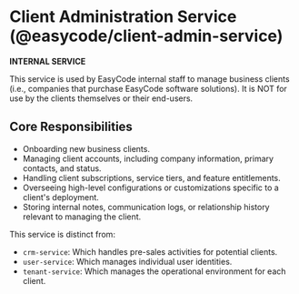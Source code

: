 # Client Administration Service (@easycode/client-admin-service)

**INTERNAL SERVICE**

This service is used by EasyCode internal staff to manage business clients (i.e., companies that purchase EasyCode software solutions). It is NOT for use by the clients themselves or their end-users.

## Core Responsibilities
- Onboarding new business clients.
- Managing client accounts, including company information, primary contacts, and status.
- Handling client subscriptions, service tiers, and feature entitlements.
- Overseeing high-level configurations or customizations specific to a client's deployment.
- Storing internal notes, communication logs, or relationship history relevant to managing the client.

This service is distinct from:
- `crm-service`: Which handles pre-sales activities for potential clients.
- `user-service`: Which manages individual user identities.
- `tenant-service`: Which manages the operational environment for each client.
